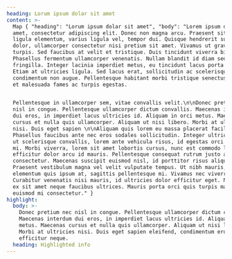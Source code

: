 ```yaml
---
heading: Lorum ipsum dolar sit amet
content: >-
  Map { "heading": "Lorum ipsum dolar sit amet", "body": "Lorem ipsum dolor sit
  amet, consectetur adipiscing elit. Donec non magna arcu. Praesent sit amet
  ligula elementum, varius ligula vel, tempor dui. Quisque hendrerit suscipit
  dolor, ullamcorper consectetur nisi pretium sit amet. Vivamus ut gravida
  turpis. Sed faucibus at velit et tristique. Duis tincidunt viverra bibendum.
  Phasellus fermentum ullamcorper venenatis. Nullam blandit id diam sed
  fringilla. Integer lacinia imperdiet metus, eu tincidunt lacus porta blandit.
  Etiam at ultricies ligula. Sed lacus erat, sollicitudin ac scelerisque a,
  condimentum non augue. Pellentesque habitant morbi tristique senectus et netus
  et malesuada fames ac turpis egestas. 


  Pellentesque in ullamcorper sem, vitae convallis velit.\n\nDonec pretium nec
  nisl in congue. Pellentesque ullamcorper dictum convallis. Maecenas interdum
  dui eros, in imperdiet lacus ultricies id. Aliquam in orci metus. Maecenas
  cursus et nulla quis ullamcorper. Aliquam ut nisi libero. Morbi at ultricies
  nisi. Duis eget sapien \n\nAliquam quis lorem eu massa placerat facilisis.
  Phasellus faucibus ante nec eros sodales sollicitudin. Integer ultrices, metus
  ut scelerisque convallis, lorem ante vehicula risus, id egestas orci neque eu
  mi. Morbi viverra, lorem sit amet lobortis cursus, nunc est commodo ligula, at
  efficitur dolor arcu id mauris. Pellentesque consequat rutrum justo ac
  consectetur. Maecenas suscipit euismod nisl, id porttitor risus aliquet quis.
  Praesent vestibulum magna vel velit vulputate tempus. Ut nibh mauris,
  elementum quis ipsum at, sagittis pellentesque mi. Vivamus nec viverra ex.
  Curabitur venenatis nisi mauris, id ultricies dolor efficitur eget. Nunc porta
  ex sit amet neque faucibus ultrices. Mauris porta orci quis turpis mattis, eu
  euismod mi consectetur." }
highlight:
  body: >-
    Donec pretium nec nisl in congue. Pellentesque ullamcorper dictum convallis.
    Maecenas interdum dui eros, in imperdiet lacus ultricies id. Aliquam in orci
    metus. Maecenas cursus et nulla quis ullamcorper. Aliquam ut nisi libero.
    Morbi at ultricies nisi. Duis eget sapien eleifend, condimentum eros a,
    efficitur neque.
  heading: Highlighted info
---
```


